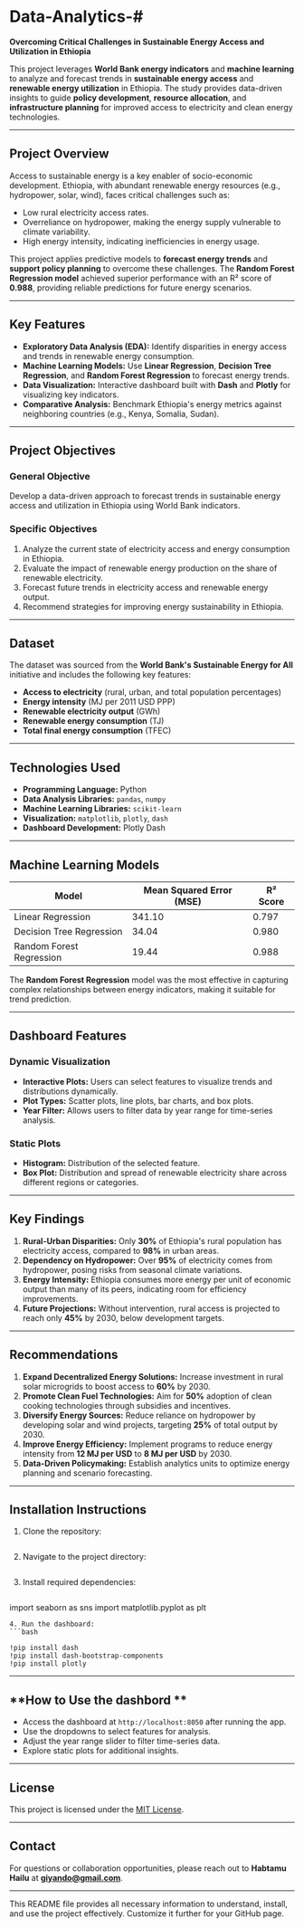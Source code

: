 # Data-Analytics-# 

**Overcoming Critical Challenges in Sustainable Energy Access and Utilization in Ethiopia**

This project leverages **World Bank energy indicators** and **machine learning** to analyze and forecast trends in **sustainable energy access** and **renewable energy utilization** in Ethiopia. The study provides data-driven insights to guide **policy development**, **resource allocation**, and **infrastructure planning** for improved access to electricity and clean energy technologies.

---

## **Project Overview**

Access to sustainable energy is a key enabler of socio-economic development. Ethiopia, with abundant renewable energy resources (e.g., hydropower, solar, wind), faces critical challenges such as:

- Low rural electricity access rates.
- Overreliance on hydropower, making the energy supply vulnerable to climate variability.
- High energy intensity, indicating inefficiencies in energy usage.
  
This project applies predictive models to **forecast energy trends** and **support policy planning** to overcome these challenges. The **Random Forest Regression model** achieved superior performance with an R² score of **0.988**, providing reliable predictions for future energy scenarios.

---

## **Key Features**

- **Exploratory Data Analysis (EDA):** Identify disparities in energy access and trends in renewable energy consumption.
- **Machine Learning Models:** Use **Linear Regression**, **Decision Tree Regression**, and **Random Forest Regression** to forecast energy trends.
- **Data Visualization:** Interactive dashboard built with **Dash** and **Plotly** for visualizing key indicators.
- **Comparative Analysis:** Benchmark Ethiopia's energy metrics against neighboring countries (e.g., Kenya, Somalia, Sudan).

---

## **Project Objectives**

### **General Objective**
Develop a data-driven approach to forecast trends in sustainable energy access and utilization in Ethiopia using World Bank indicators.

### **Specific Objectives**
1. Analyze the current state of electricity access and energy consumption in Ethiopia.
2. Evaluate the impact of renewable energy production on the share of renewable electricity.
3. Forecast future trends in electricity access and renewable energy output.
4. Recommend strategies for improving energy sustainability in Ethiopia.

---

## **Dataset**

The dataset was sourced from the **World Bank's Sustainable Energy for All** initiative and includes the following key features:
- **Access to electricity** (rural, urban, and total population percentages)
- **Energy intensity** (MJ per 2011 USD PPP)
- **Renewable electricity output** (GWh)
- **Renewable energy consumption** (TJ)
- **Total final energy consumption** (TFEC)

---

## **Technologies Used**

- **Programming Language:** Python  
- **Data Analysis Libraries:** `pandas`, `numpy`  
- **Machine Learning Libraries:** `scikit-learn`  
- **Visualization:** `matplotlib`, `plotly`, `dash`  
- **Dashboard Development:** Plotly Dash  

---

## **Machine Learning Models**

| Model                    | Mean Squared Error (MSE) | R² Score |
|--------------------------|---------------------------|-----------|
| Linear Regression         | 341.10                    | 0.797     |
| Decision Tree Regression  | 34.04                     | 0.980     |
| Random Forest Regression  | 19.44                     | 0.988     |

The **Random Forest Regression** model was the most effective in capturing complex relationships between energy indicators, making it suitable for trend prediction.

---

## **Dashboard Features**

### **Dynamic Visualization**
- **Interactive Plots:** Users can select features to visualize trends and distributions dynamically.
- **Plot Types:** Scatter plots, line plots, bar charts, and box plots.
- **Year Filter:** Allows users to filter data by year range for time-series analysis.

### **Static Plots**
- **Histogram:** Distribution of the selected feature.
- **Box Plot:** Distribution and spread of renewable electricity share across different regions or categories.

---

## **Key Findings**

1. **Rural-Urban Disparities:** Only **30%** of Ethiopia's rural population has electricity access, compared to **98%** in urban areas.
2. **Dependency on Hydropower:** Over **95%** of electricity comes from hydropower, posing risks from seasonal climate variations.
3. **Energy Intensity:** Ethiopia consumes more energy per unit of economic output than many of its peers, indicating room for efficiency improvements.
4. **Future Projections:** Without intervention, rural access is projected to reach only **45%** by 2030, below development targets.

---

## **Recommendations**

1. **Expand Decentralized Energy Solutions:** Increase investment in rural solar microgrids to boost access to **60%** by 2030.
2. **Promote Clean Fuel Technologies:** Aim for **50%** adoption of clean cooking technologies through subsidies and incentives.
3. **Diversify Energy Sources:** Reduce reliance on hydropower by developing solar and wind projects, targeting **25%** of total output by 2030.
4. **Improve Energy Efficiency:** Implement programs to reduce energy intensity from **12 MJ per USD** to **8 MJ per USD** by 2030.
5. **Data-Driven Policymaking:** Establish analytics units to optimize energy planning and scenario forecasting.

---

## **Installation Instructions**

1. Clone the repository:
   ```bash https://github.com/Giya67/Data-Analytics-.git
   ```
2. Navigate to the project directory:
   ```bash https://github.com/Giya67/Data-Analytics-
   ```
3. Install required dependencies:
   ```bash import pandas as pd
import seaborn as sns
import matplotlib.pyplot as plt

   ```
4. Run the dashboard:
   ```bash

!pip install dash
!pip install dash-bootstrap-components
!pip install plotly
   ```

---

## **How to Use the dashbord **

- Access the dashboard at `http://localhost:8050` after running the app.
- Use the dropdowns to select features for analysis.
- Adjust the year range slider to filter time-series data.
- Explore static plots for additional insights.

---

## **License**

This project is licensed under the [MIT License](LICENSE).

---

## **Contact**

For questions or collaboration opportunities, please reach out to **Habtamu Hailu** at **giyando@gmail.com**.

---

This README file provides all necessary information to understand, install, and use the project effectively. Customize it further for your GitHub page.
